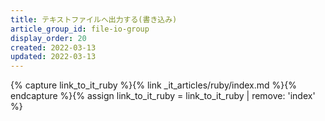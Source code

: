 ```yaml
---
title: テキストファイルへ出力する(書き込み)
article_group_id: file-io-group
display_order: 20
created: 2022-03-13
updated: 2022-03-13
---
```

{% capture link_to_it_ruby %}{% link _it_articles/ruby/index.md %}{% endcapture %}{% assign link_to_it_ruby = link_to_it_ruby | remove: 'index' %}
